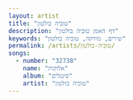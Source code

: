 ```yaml
---
layout: artist
title: "טוביה בולטון"
description: "דף האמן טוביה בולטון"
keywords: "שירים, מוזיקה, טוביה בולטון"
permalink: /artists/טוביה-בולטון/
songs:
  - number: "32738"
    name: "אלוקות"
    album: "סינגלים"
    artist: "טוביה בולטון"
---
```

